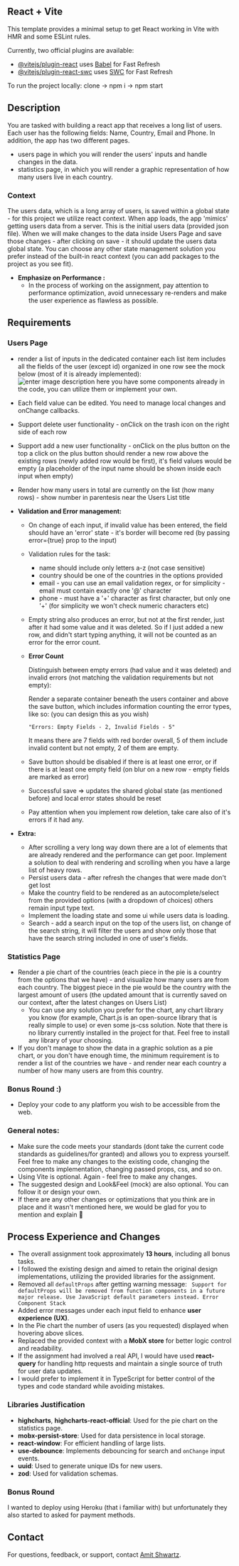 ## React + Vite

This template provides a minimal setup to get React working in Vite with HMR and some ESLint rules.

Currently, two official plugins are available:

- [@vitejs/plugin-react](https://github.com/vitejs/vite-plugin-react/blob/main/packages/plugin-react/README.md) uses [Babel](https://babeljs.io/) for Fast Refresh
- [@vitejs/plugin-react-swc](https://github.com/vitejs/vite-plugin-react-swc) uses [SWC](https://swc.rs/) for Fast Refresh

To run the project locally: clone -> npm i -> npm start

## Description

You are tasked with building a react app that receives a long list of users.
Each user has the following fields: Name, Country, Email and Phone.
In addition, the app has two different pages.

- users page in which you will render the users' inputs and handle changes in the data.
- statistics page, in which you will render a graphic representation of how many users live in each country.

### Context

The users data, which is a long array of users, is saved within a global state - for this project we utilize react context.
When app loads, the app 'mimics' getting users data from a server. This is the initial users data (provided json file).
When we will make changes to the data inside Users Page and save those changes - after clicking on save - it should update the users data global state.
You can choose any other state management solution you prefer instead of the built-in react context (you can add packages to the project as you see fit).

- **Emphasize on Performance :**
  - In the process of working on the assignment, pay attention to performance optimization, avoid unnecessary re-renders and make the user experience as flawless as possible.

## Requirements

### Users Page

- render a list of inputs in the dedicated container
  each list item includes all the fields of the user (except id) organized in one row
  see the mock below (most of it is already implemented):
  ![enter image description here](https://i2.paste.pics/331ce901a70bc7b64c4cab202d336cd1.png)
  you have some components already in the code, you can utilize them or implement your own.

- Each field value can be edited. You need to manage local changes and onChange callbacks.
- Support delete user functionality - onClick on the trash icon on the right side of each row
- Support add a new user functionality - onClick on the plus button on the top
  a click on the plus button should render a new row above the existing rows (newly added row would be first),
  it's field values would be empty (a placeholder of the input name should be shown inside each input when empty)
- Render how many users in total are currently on the list (how many rows) - show number in parentesis near the Users List title

- **Validation and Error management:**

  - On change of each input, if invalid value has been entered, the field should have an 'error' state - it's border will become red (by passing error={true} prop to the input)

  - Validation rules for the task:

    - name should include only letters a-z (not case sensitive)
    - country should be one of the countries in the options provided
    - email - you can use an email validation regex, or for simplicity - email must contain exactly one '@' character
    - phone - must have a '+' character as first character, but only one '+' (for simplicity we won't check numeric characters etc)

  - Empty string also produces an error, but not at the first render, just after it had some value and it was deleted. So if I just added a new row, and didn't start typing anything, it will not be counted as an error for the error count.

  - **Error Count**

    Distinguish between empty errors (had value and it was deleted) and invalid errors (not matching the validation requirements but not empty):

    Render a separate container beneath the users container and above the save button, which includes information counting the error types, like so: (you can design this as you wish)

    `"Errors: Empty Fields - 2, Invalid Fields - 5"`

    It means there are 7 fields with red border overall, 5 of them include invalid content but not empty, 2 of them are empty.

  - Save button should be disabled if there is at least one error, or if there is at least one empty field (on blur on a new row - empty fields are marked as error)

  - Successful save => updates the shared global state (as mentioned before) and local error states should be reset
  - Pay attention when you implement row deletion, take care also of it's errors if it had any.

- **Extra:**
  - After scrolling a very long way down there are a lot of elements that are already rendered and the performance can get poor. Implement a solution to deal with rendering and scrolling when you have a large list of heavy rows.
  - Persist users data - after refresh the changes that were made don't get lost
  - Make the country field to be rendered as an autocomplete/select from the provided options (with a dropdown of choices) others remain input type text.
  - Implement the loading state and some ui while users data is loading.
  - Search - add a search input on the top of the users list, on change of the search string, it will filter the users and show only those that have the search string included in one of user's fields.

### Statistics Page

- Render a pie chart of the countries (each piece in the pie is a country from the options that we have) - and visualize how many users are from each country. The biggest piece in the pie would be the country with the largest amount of users (the updated amount that is currently saved on our context, after the latest changes on Users List)
  - You can use any solution you prefer for the chart, any chart library you know (for example, Chart.js is an open-source library that is really simple to use) or even some js-css solution. Note that there is no library currently installed in the project for that. Feel free to install any library of your choosing.
- If you don't manage to show the data in a graphic solution as a pie chart, or you don't have enough time, the minimum requirement is to render a list of the countries we have - and render near each country a number of how many users are from this country.

### Bonus Round :)

- Deploy your code to any platform you wish to be accessible from the web.

### General notes:

- Make sure the code meets your standards (dont take the current code standards as guidelines/for granted) and allows you to express yourself. Feel free to make any changes to the existing code, changing the components implementation, changing passed props, css, and so on.
- Using Vite is optional. Again - feel free to make any changes.
- The suggested design and Look&Feel (mock) are also optional. You can follow it or design your own.
- If there are any other changes or optimizations that you think are in place and it wasn't mentioned here, we would be glad for you to mention and explain 🤩

## Process Experience and Changes

- The overall assignment took approximately **13 hours**, including all bonus tasks.
- I followed the existing design and aimed to retain the original design implementations, utilizing the provided libraries for the assignment.
- Removed all `defaultProps` after getting warning message: ` Support for defaultProps will be removed from function components in a future major release. Use JavaScript default parameters instead. Error Component Stack`
- Added error messages under each input field to enhance **user experience (UX)**.
- In the Pie chart the number of users (as you requested) displayed when hovering above slices.
- Replaced the provided context with a **MobX store** for better logic control and readability.
- If the assignment had involved a real API, I would have used **react-query** for handling http requests and maintain a single source of truth for user data updates.
- I would prefer to implement it in TypeScript for better control of the types and code standard while avoiding mistakes.

### Libraries Justification

- **highcharts**, **highcharts-react-official**: Used for the pie chart on the statistics page.
- **mobx-persist-store**: Used for data persistence in local storage.
- **react-window**: For efficient handling of large lists.
- **use-debounce**: Implements debouncing for search and `onChange` input events.
- **uuid**: Used to generate unique IDs for new users.
- **zod**: Used for validation schemas.

### Bonus Round

I wanted to deploy using Heroku (that i familiar with) but unfortunately they also started to asked for payment methods.

## Contact

For questions, feedback, or support, contact [Amit Shwartz](shwartzamit17@email.com).
